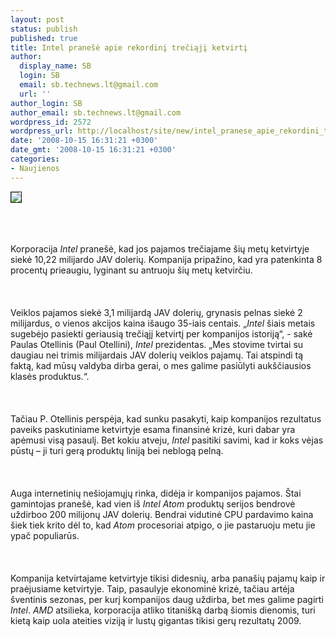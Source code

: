 ```yaml
---
layout: post
status: publish
published: true
title: Intel pranešė apie rekordinį trečiąjį ketvirtį
author:
  display_name: SB
  login: SB
  email: sb.technews.lt@gmail.com
  url: ''
author_login: SB
author_email: sb.technews.lt@gmail.com
wordpress_id: 2572
wordpress_url: http://localhost/site/new/intel_pranese_apie_rekordini_treciaji_ketvirti/
date: '2008-10-15 16:31:21 +0300'
date_gmt: '2008-10-15 16:31:21 +0300'
categories:
- Naujienos
---
```

<div class="imgright"><img src="http://tbn0.google.com/images?q=tbn:gd5G5RbE5X41gM:http://www.hkepc.com/database/images/23.31.01.20.10.2007.Intel%2520HQ.jpg" border="1"></div>
<p><br><br />
<br>Korporacija <i>Intel</i> pranešė, kad jos pajamos trečiajame šių metų ketvirtyje siekė 10,22 milijardo JAV dolerių. Kompanija pripažino, kad yra patenkinta 8 procentų prieaugiu, lyginant su antruoju šių metų ketvirčiu.<br />
<br><br />
<br>Veiklos pajamos siekė 3,1 milijardą JAV dolerių, grynasis pelnas siekė 2 milijardus, o vienos akcijos kaina išaugo 35-iais centais. „<i>Intel</i> šiais metais sugebėjo pasiekti geriausią trečiąjį ketvirtį per kompanijos istoriją“, - sakė Paulas Otellinis (Paul Otellini), <i>Intel</i> prezidentas. „Mes stovime tvirtai su daugiau nei trimis milijardais JAV dolerių veiklos pajamų. Tai atspindi tą faktą, kad mūsų valdyba dirba gerai, o mes galime pasiūlyti aukščiausios klasės produktus.“.<br />
<br><br />
<br>Tačiau P. Otellinis perspėja, kad sunku pasakyti, kaip kompanijos rezultatus paveiks paskutiniame ketvirtyje esama finansinė krizė, kuri dabar yra apėmusi visą pasaulį. Bet kokiu atveju, <i>Intel</i> pasitiki savimi, kad ir koks vėjas pūstų – ji turi gerą produktų liniją bei neblogą pelną.<br />
<br><br />
<br>Auga internetinių nešiojamųjų rinka, didėja ir kompanijos pajamos. Štai gamintojas pranešė, kad vien iš <i>Intel Atom</i> produktų serijos bendrovė uždirboo 200 milijonų JAV dolerių. Bendrai vidutinė CPU pardavimo kaina šiek tiek krito dėl to, kad <i>Atom</i> procesoriai atpigo, o jie pastaruoju metu jie ypač populiarūs.<br />
<br><br />
<br>Kompanija ketvirtajame ketvirtyje tikisi didesnių, arba panašių pajamų kaip ir praėjusiame ketvirtyje. Taip, pasaulyje ekonominė krizė, tačiau artėja šventinis sezonas, per kurį kompanijos daug uždirba, bet mes galime pagirti <i>Intel</i>. <i>AMD</i> atsilieka, korporacija atliko titanišką darbą šiomis dienomis, turi kietą kaip uola ateities viziją ir lustų gigantas tikisi gerų rezultatų 2009.<br />
<br><br />
<br><br />
<br></p>
